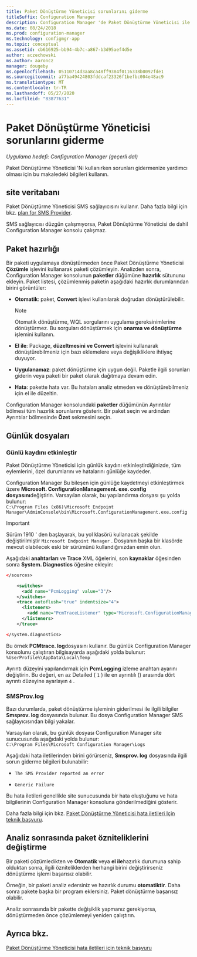 ```yaml
---
title: Paket Dönüştürme Yöneticisi sorunlarını giderme
titleSuffix: Configuration Manager
description: Configuration Manager 'de Paket Dönüştürme Yöneticisi ile ilgili sorunları nasıl giderebileceğinizi öğrenin.
ms.date: 08/24/2018
ms.prod: configuration-manager
ms.technology: configmgr-app
ms.topic: conceptual
ms.assetid: cb616925-bb94-4b7c-a867-b3d95aef4d5e
author: aczechowski
ms.author: aaroncz
manager: dougeby
ms.openlocfilehash: 05110714d3aa8ca48ff9384f0116338b0092fde1
ms.sourcegitcommit: a77ba49424803fddcaf23326f1befbc004e48ac9
ms.translationtype: MT
ms.contentlocale: tr-TR
ms.lasthandoff: 05/27/2020
ms.locfileid: "83877631"
---
```

# <a name="troubleshoot-package-conversion-manager"></a>Paket Dönüştürme Yöneticisi sorunlarını giderme

*Uygulama hedefi: Configuration Manager (geçerli dal)*

<!--1357861-->

Paket Dönüştürme Yöneticisi 'Ni kullanırken sorunları gidermenize yardımcı olması için bu makaledeki bilgileri kullanın.



## <a name="sms-provider"></a>site veritabanı

Paket Dönüştürme Yöneticisi SMS sağlayıcısını kullanır. Daha fazla bilgi için bkz. [plan for SMS Provider](../../core/plan-design/hierarchy/plan-for-the-sms-provider.md).

SMS sağlayıcısı düzgün çalışmıyorsa, Paket Dönüştürme Yöneticisi de dahil Configuration Manager konsolu çalışmaz.



## <a name="package-readiness"></a>Paket hazırlığı

Bir paketi uygulamaya dönüştürmeden önce Paket Dönüştürme Yöneticisi **Çözümle** işlevini kullanarak paketi çözümleyin. Analizden sonra, Configuration Manager konsolunun **paketler** düğümüne **hazırlık** sütununu ekleyin. Paket listesi, çözümlenmiş paketin aşağıdaki hazırlık durumlarından birini görüntüler:

- **Otomatik**: paket, **Convert** işlevi kullanılarak doğrudan dönüştürülebilir.      

  > [!NOTE]  
  > Otomatik dönüştürme, WQL sorgularını uygulama gereksinimlerine dönüştürmez. Bu sorguları dönüştürmek için **onarma ve dönüştürme** işlemini kullanın.  

- **El ile**: Package, **düzeltmesini ve Convert** işlevini kullanarak dönüştürebilmeniz için bazı eklemelere veya değişikliklere ihtiyaç duyuyor.  

- **Uygulanamaz**: paket dönüştürme için uygun değil. Paketle ilgili sorunları giderin veya paketi bir paket olarak dağıtmaya devam edin.  

- **Hata**: pakette hata var. Bu hataları analiz etmeden ve dönüştürebilmeniz için el ile düzeltin.  

Configuration Manager konsolundaki **paketler** düğümünün Ayrıntılar bölmesi tüm hazırlık sorunlarını gösterir. Bir paket seçin ve ardından Ayrıntılar bölmesinde **Özet** sekmesini seçin.



## <a name="log-files"></a>Günlük dosyaları

### <a name="enable-logging"></a>Günlü kaydını etkinleştir

Paket Dönüştürme Yöneticisi için günlük kaydını etkinleştirdiğinizde, tüm eylemlerini, özel durumlarını ve hatalarını günlüğe kaydeder.

Configuration Manager Bu bileşen için günlüğe kaydetmeyi etkinleştirmek üzere **Microsoft. ConfigurationManagement. exe. config dosyasını**değiştirin. Varsayılan olarak, bu yapılandırma dosyası şu yolda bulunur:  
`C:\Program Files (x86)\Microsoft Endpoint Manager\AdminConsole\bin\Microsoft.ConfigurationManagement.exe.config`  

> [!IMPORTANT]
> Sürüm 1910 ' den başlayarak, bu yol klasörü kullanacak şekilde değiştirilmiştir `Microsoft Endpoint Manager` . Dosyanın başka bir klasörde mevcut olabilecek eski bir sürümünü kullandığınızdan emin olun.

Aşağıdaki **anahtarları** ve **Trace** XML öğelerini, son **kaynaklar** öğesinden sonra **System. Diagnostics** öğesine ekleyin:

``` XML
</sources>

    <switches>
      <add name="PcmLogging" value="3"/>
    </switches>
    <trace autoflush="true" indentsize="4">
      <listeners>
        <add name="PcmTraceListener" type="Microsoft.ConfigurationManagement.UserCentric.Logging.RolloverLogTraceListener, Microsoft.ConfigurationManagement.UserCentric.Logging" initializeData="%UserProfile%\AppData\Local\Temp\PcmTrace.log"/>
      </listeners>
    </trace>

</system.diagnostics>
```

Bu örnek **PCMtrace. log**dosyasını kullanır. Bu günlük Configuration Manager konsolunu çalıştıran bilgisayarda aşağıdaki yolda bulunur:  
`%UserProfile%\AppData\Local\Temp`

Ayrıntı düzeyini yapılandırmak için **PcmLogging** izleme anahtarı ayarını değiştirin. Bu değeri, en az Detailed ( `1` ) ile en ayrıntılı () arasında dört ayrıntı düzeyine ayarlayın `4` .


### <a name="smsprovlog"></a>SMSProv.log

Bazı durumlarda, paket dönüştürme işleminin giderilmesi ile ilgili bilgiler **Smsprov. log** dosyasında bulunur. Bu dosya Configuration Manager SMS sağlayıcısından bilgi yakalar.

Varsayılan olarak, bu günlük dosyası Configuration Manager site sunucusunda aşağıdaki yolda bulunur:  
`C:\Program Files\Microsoft Configuration Manager\Logs`

Aşağıdaki hata iletilerinden birini görürseniz, **Smsprov. log** dosyasında ilgili sorun giderme bilgileri bulunabilir:

- `The SMS Provider reported an error`

- `Generic Failure`

Bu hata iletileri genellikle site sunucusunda bir hata oluştuğunu ve hata bilgilerinin Configuration Manager konsoluna gönderilmediğini gösterir.

Daha fazla bilgi için bkz. [Paket Dönüştürme Yöneticisi hata iletileri Için teknik başvuru](error-messages.md).



## <a name="changing-package-attributes-after-analysis"></a>Analiz sonrasında paket özniteliklerini değiştirme

Bir paketi çözümledikten ve **Otomatik** veya **el ile**hazırlık durumuna sahip olduktan sonra, ilgili özniteliklerden herhangi birini değiştirirseniz dönüştürme işlemi başarısız olabilir.

Örneğin, bir paketi analiz edersiniz ve hazırlık durumu **otomatiktir**. Daha sonra pakete başka bir program eklersiniz. Paket dönüştürme başarısız olabilir.

Analiz sonrasında bir pakette değişiklik yapmanız gerekiyorsa, dönüştürmeden önce çözümlemeyi yeniden çalıştırın. 



## <a name="see-also"></a>Ayrıca bkz.

[Paket Dönüştürme Yöneticisi hata iletileri için teknik başvuru](error-messages.md)
